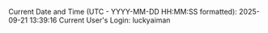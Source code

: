 Current Date and Time (UTC - YYYY-MM-DD HH:MM:SS formatted): 2025-09-21 13:39:16
Current User's Login: luckyaiman
